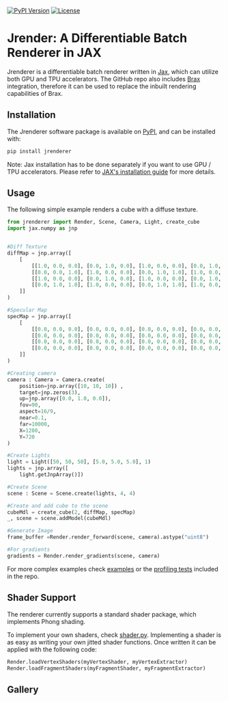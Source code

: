 [![PyPI Version](https://img.shields.io/pypi/v/jrenderer?logo=pypi)](https://pypi.org/project/jrenderer)
[![License](https://img.shields.io/github/license/Zsombito/jrenderer)](https://github.com/Zsombito/jrenderer/blob/master/LICENSE)



# Jrender: A Differentiable Batch Renderer in JAX

Jrenderer is a differentiable batch renderer written in [Jax](https://github.com/google/jax), which can utilize both GPU and TPU accelerators. The GitHub repo also includes [Brax](https://github.com/google/brax/) integration, therefore it can be used to replace the inbuilt rendering capabilities of Brax.

## Installation

The Jrenderer software package is available on [PyPI](https://pypi.org/project/jrenderer), and can be installed with: 

```bash
pip install jrenderer
```

Note: Jax installation has to be done separately if you want to use GPU / TPU accelerators. Please refer to [JAX's installation guide](https://github.com/google/jax#installation) for more details.

## Usage

The following simple example renders a cube with a diffuse texture.
```python
from jrenderer import Render, Scene, Camera, Light, create_cube
import jax.numpy as jnp


#Diff Texture
diffMap = jnp.array([
    [
        [[1.0, 0.0, 0.0], [0.0, 1.0, 0.0], [1.0, 0.0, 0.0], [0.0, 1.0, 0.0]],
        [[0.0, 0.0, 1.0], [1.0, 0.0, 0.0], [0.0, 1.0, 1.0], [1.0, 0.0, 0.0]],
        [[1.0, 0.0, 0.0], [0.0, 1.0, 0.0], [1.0, 0.0, 0.0], [0.0, 1.0, 0.0]],
        [[0.0, 1.0, 1.0], [1.0, 0.0, 0.0], [0.0, 1.0, 1.0], [1.0, 0.0, 0.0]]
    ]]
)

#Specular Map
specMap = jnp.array([
    [
        [[0.0, 0.0, 0.0], [0.0, 0.0, 0.0], [0.0, 0.0, 0.0], [0.0, 0.0, 0.0]],
        [[0.0, 0.0, 0.0], [0.0, 0.0, 0.0], [0.0, 0.0, 0.0], [0.0, 0.0, 0.0]],
        [[0.0, 0.0, 0.0], [0.0, 0.0, 0.0], [0.0, 0.0, 0.0], [0.0, 0.0, 0.0]],
        [[0.0, 0.0, 0.0], [0.0, 0.0, 0.0], [0.0, 0.0, 0.0], [0.0, 0.0, 0.0]]
    ]]
)

#Creating camera
camera : Camera = Camera.create(
    position=jnp.array([10, 10, 10]) ,
    target=jnp.zeros(3),
    up=jnp.array([0.0, 1.0, 0.0]),
    fov=90,
    aspect=16/9,
    near=0.1,
    far=10000,
    X=1280,
    Y=720
)

#Create Lights
light = Light([50, 50, 50], [5.0, 5.0, 5.0], 1)
lights = jnp.array([
    light.getJnpArray()])

#Create Scene
scene : Scene = Scene.create(lights, 4, 4)

#Create and add cube to the scene
cubeMdl = create_cube(2, diffMap, specMap) 
_, scene = scene.addModel(cubeMdl)

#Generate Image
frame_buffer =Render.render_forward(scene, camera).astype("uint8")

#For gradients
gradients = Render.render_gradients(scene, camera)
```

For more complex examples check [examples](examples) or the [profiling tests](profiling_tests) included in the repo.


## Shader Support

The renderer currently supports a standard shader package, which implements Phong shading.

To implement your own shaders, check [shader.py](jrenderer/shader.py). Implementing a shader is as easy as writing your own jitted shader functions. Once written it can be applied with the following code:
```python
Render.loadVertexShaders(myVertexShader, myVertexExtractor)
Render.loadFragmentShaders(myFragmentShader, myFragmentExtractor)
```

## Gallery
